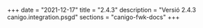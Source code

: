 +++
date        = "2021-12-17"
title       = "2.4.3"
description = "Versió 2.4.3 canigo.integration.psgd"
sections    = "canigo-fwk-docs"
+++